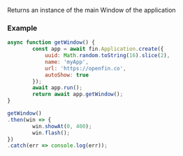 Returns an instance of the main Window of the application
### Example
```js
async function getWindow() {
		const app = await fin.Application.create({
			uuid: Math.random.toString(16).slice(2),
			name: 'myApp',
			url: 'https://openfin.co',
			autoShow: true
		});
		await app.run();
		return await app.getWindow();
}

getWindow()
.then(win => {
		win.showAt(0, 400);
		win.flash();
})
.catch(err => console.log(err));
```
